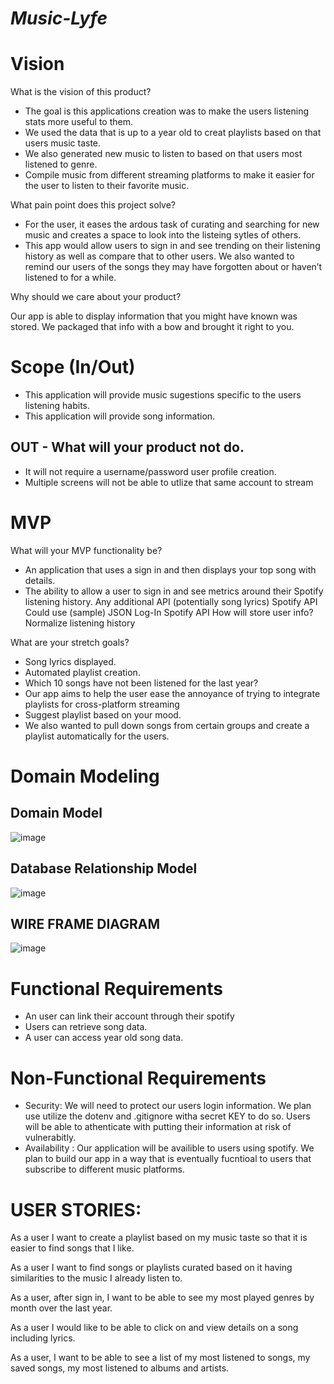 # *Music-Lyfe*

# Vision

What is the vision of this product?

- The goal is this applications creation was to make the users listening stats more useful to them. 
- We used the data that is up to a year old to creat playlists based on that users music taste. 
- We also generated new music to listen to based on that users most listened to genre.
- Compile music from different streaming platforms to make it easier for the user to listen to their favorite music.

What pain point does this project solve?

- For the user, it eases the ardous task of curating and searching for new music and creates a space to look into the listeing sytles of others. 
- This app would allow users to sign in and see trending on their listening history as well as compare that to other users. We also wanted to remind our users of the songs they may have forgotten about or haven’t listened to for a while.

Why should we care about your product?

Our app is able to display information that you might have known was stored. We packaged that info with a bow and brought it right to you.

# Scope (In/Out)
- This application will provide music sugestions specific to the users listening habits.
- This application will provide song information.

## OUT - What will your product not do.

- It will not require a username/password user profile creation.
- Multiple screens will not be able to utlize that same account to stream

# MVP 

What will your MVP functionality be?

- An application that uses a sign in and then displays your top song with details.
- The ability to allow a user to sign in and see metrics around their Spotify listening history. Any additional API (potentially song lyrics) Spotify API Could use (sample) JSON Log-In Spotify API How will store user info? Normalize listening history

What are your stretch goals?

- Song lyrics displayed.
- Automated playlist creation.
- Which 10 songs have not been listened for the last year?
- Our app aims to help the user ease the annoyance of trying to integrate playlists for cross-platform streaming 
- Suggest playlist based on your mood. 
- We also wanted to pull down songs from certain groups and create a playlist automatically for the users.
# Domain Modeling 

## Domain Model
![image](https://user-images.githubusercontent.com/66962689/110508556-1d1da600-80cf-11eb-87c7-211c4af54a13.png)
## Database Relationship Model
![image](https://user-images.githubusercontent.com/66962689/110508754-58b87000-80cf-11eb-91ff-cdf234018a08.png)
## WIRE FRAME DIAGRAM
![image](https://user-images.githubusercontent.com/66962689/110508687-42aaaf80-80cf-11eb-874f-e32d19a459df.png)



# Functional Requirements

- An user can link their account through their spotify
- Users can retrieve song data.
- A user can access year old song data.

# Non-Functional Requirements

- Security: We will need to protect our users login information. We plan use utilize the dotenv and .gitignore witha secret KEY to do so. Users will be able to athenticate with putting their information at risk of vulnerabitly.
- Availability : Our application will be availible to users using spotify. We plan to build our app in a way that is eventually fucntioal to users that subscribe to different music platforms.

# USER STORIES:
As a user I want to create a playlist based on my music taste so that it is easier to find songs that I like.

As a user I want to find songs or playlists curated based on it having similarities to the music I already listen to.

As a user, after sign in, I want to be able to see my most played genres by month over the last year.

As a user I would like to be able to click on and view details on a song including lyrics.

As a user, I want to be able to see a list of my most listened to songs, my saved songs, my most listened to albums and artists.
